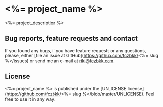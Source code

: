 # <%= project_name %>

<%= project_description %>

## Bug reports, feature requests and contact

If you found any bugs, if you have feature requests or any questions, please, either [file an issue at GitHub](https://github.com/fczbkk/<%= slug %>/issues) or send me an e-mail at [riki@fczbkk.com](mailto:riki@fczbkk.com).

## License

<%= project_name %> is published under the [UNLICENSE license](https://github.com/fczbkk/<%= slug %>/blob/master/UNLICENSE). Feel free to use it in any way.
